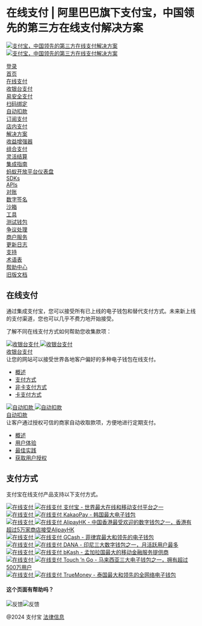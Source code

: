 在线支付 | 阿里巴巴旗下支付宝，中国领先的第三方在线支付解决方案
==================================================

[![支付宝，中国领先的第三方在线支付解决方案](https://ac.alipay.com/storage/2024/3/26/d66c43c0-440d-4c97-9976-f2028a2c8c5e.svg)![支付宝，中国领先的第三方在线支付解决方案](https://ac.alipay.com/storage/2024/3/26/a48bd336-aea0-4f16-bf83-616eacbb4434.svg)](/docs/)

[登录](https://global.alipay.com/ilogin/account_login.htm?goto=https%3A%2F%2Fglobal.alipay.com%2Fdocs%2Fonlinepayment)  
[首页](/docs/)  
[在线支付](/docs/onlinepayment)  
[收银台支付](/docs/ac/cashierpay/overview)  
[易安全支付](/docs/ac/easypay_en/overview_en)  
[扫码绑定](/docs/ac/scantopay_en/overview)  
[自动扣款](/docs/ac/autodebit_en/overview)  
[订阅支付](/docs/ac/subscriptionpay_en/overview)  
[店内支付](/docs/instorepayment)  
[解决方案](/docs/solutions)  
[收益增强器](/docs/ac/revenuebooster_en/overview)  
[组合支付](/docs/ac/combinedpay_en/overview)  
[灵活结算](/docs/ac/flexiblesettlement_en/overview)  
[集成指南](/docs/integration_guide_en)  
[蚂蚁开放平台仪表盘](/docs/dashboard_en)  
[SDKs](/docs/sdks)  
[APIs](https://global.alipay.com/docs/ac/ams/api)  
[对账](https://global.alipay.com/docs/ac/reconcile)  
[数字签名](https://global.alipay.com/docs/ac/ams/digital_signature)  
[沙箱](https://global.alipay.com/docs/ac/ref/sandbox)  
[工具](https://global.alipay.com/docs/ac/ref/key_config_en)  
[测试钱包](https://global.alipay.com/docs/ac/ref/testwallet)  
[争议处理](https://global.alipay.com/docs/ac/dispute)  
[商户服务](https://global.alipay.com/docs/ac/merchant_service)  
[更新日志](/docs/releasenotes)  
[支持](/docs/support)  
[术语表](/docs/glossary)  
[帮助中心](https://cshall.alipay.com/enterprise/global/klgList?sceneCode=un_login&routerId=d9aa1f608c4145d6b3c8030c17cf6f9a000&categoryId=50479)  
[旧版文档](https://global.alipay.com/docs/ac/legacy/legacydoc)  

在线支付
------------

通过集成支付宝，您可以接受所有已上线的电子钱包和替代支付方式。未来新上线的支付渠道，您也可以几乎不费力地开始接受。

了解不同在线支付方式如何帮助您收集款项：

[![收银台支付](https://gw.alipayobjects.com/mdn/rms_0f16c4/afts/img/A*YHHlSp-Th54AAAAAAAAAAAAAARQnAQ) ![收银台支付](https://gw.alipayobjects.com/mdn/rms_0f16c4/afts/img/A*MUU6R7bQZ0MAAAAAAAAAAAAAARQnAQ)](https://global.alipay.com/docs/ac/cashierpay/overview)  
[收银台支付](https://global.alipay.com/docs/ac/cashierpay/overview)  
让您的网站可以接受世界各地客户偏好的多种电子钱包在线支付。
*   [概述](https://global.alipay.com/docs/ac/cashierpay/overview)
*   [支付方式](https://global.alipay.com/docs/ac/cashierpay/payment_method)
*   [非卡支付方式](https://global.alipay.com/docs/ac/cashierpay/noncard_payment)
*   [卡支付方式](https://global.alipay.com/docs/ac/cashierpay/card_payment)  

[![自动扣款](https://gw.alipayobjects.com/mdn/rms_0f16c4/afts/img/A*30PJQLqPPW8AAAAAAAAAAAAAARQnAQ) ![自动扣款](https://gw.alipayobjects.com/mdn/rms_0f16c4/afts/img/A*RdMVRKZB9RUAAAAAAAAAAAAAARQnAQ)](https://global.alipay.com/docs/ac/autodebitpay/overview)  
[自动扣款](https://global.alipay.com/docs/ac/autodebitpay/overview)  
让客户通过授权可信的商家自动收取款项，方便地进行定期支付。
*   [概述](https://global.alipay.com/docs/ac/autodebitpay/overview)
*   [用户体验](https://global.alipay.com/docs/ac/autodebitpay/user_ex)
*   [最佳实践](https://global.alipay.com/docs/ac/autodebitpay/best_practice)
*   [获取用户授权](https://global.alipay.com/docs/ac/autodebitpay/create_accesstoken)  

支付方式
--------------

支付宝在线支付产品支持以下支付方式。

[![在线支付](https://gw.alipayobjects.com/zos/bmw-prod/1d69ad43-7ebb-4fb7-8e65-8469f932c9e5.svg) ![在线支付](https://gw.alipayobjects.com/zos/bmw-prod/1d69ad43-7ebb-4fb7-8e65-8469f932c9e5.svg) 支付宝 - 世界最大在线和移动支付平台之一](https://www.alipay.com/)  
[![在线支付](https://gw.alipayobjects.com/zos/bmw-prod/bc6b19d9-6780-4999-ac8a-c64426539eb1.svg) ![在线支付](https://gw.alipayobjects.com/zos/bmw-prod/bc6b19d9-6780-4999-ac8a-c64426539eb1.svg) KakaoPay - 韩国最大电子钱包](https://www.kakaocorp.com/service/KakaoPay?lang=en)  
[![在线支付](https://gw.alipayobjects.com/zos/bmw-prod/d4401c76-c96c-4766-88a0-8061633eba68.svg) ![在线支付](https://gw.alipayobjects.com/zos/bmw-prod/d4401c76-c96c-4766-88a0-8061633eba68.svg) AlipayHK - 中国香港最受欢迎的数字钱包之一，香港有超过5万家商店接受AlipayHK](https://www.alipayhk.com/en/shoppers/)  
[![在线支付](https://gw.alipayobjects.com/zos/bmw-prod/f482fd7c-992d-4bae-830c-71d11232f8f3.svg) ![在线支付](https://gw.alipayobjects.com/zos/bmw-prod/f482fd7c-992d-4bae-830c-71d11232f8f3.svg) GCash - 菲律宾最大和领先的电子钱包](https://www.gcash.com/)  
[![在线支付](https://gw.alipayobjects.com/zos/bmw-prod/73448560-565d-45f0-9bd3-ef3dfb4dab28.svg) ![在线支付](https://gw.alipayobjects.com/zos/bmw-prod/73448560-565d-45f0-9bd3-ef3dfb4dab28.svg) DANA - 印尼三大数字钱包之一，月活跃用户最多](https://www.dana.id/en)  
[![在线支付](https://gw.alipayobjects.com/zos/bmw-prod/54c09272-96c9-478e-a2a1-4dd3e47324eb.svg) ![在线支付](https://gw.alipayobjects.com/zos/bmw-prod/54c09272-96c9-478e-a2a1-4dd3e47324eb.svg) bKash - 孟加拉国最大的移动金融服务提供商](https://www.bkash.com/)  
[![在线支付](https://gw.alipayobjects.com/zos/bmw-prod/252fc837-2edc-45d1-8e7b-bea28fbe3a53.svg) ![在线支付](https://gw.alipayobjects.com/zos/bmw-prod/252fc837-2edc-45d1-8e7b-bea28fbe3a53.svg) Touch ’n Go - 马来西亚三大电子钱包之一，拥有超过500万用户](https://www.tngdigital.com.my/)  
[![在线支付](https://gw.alipayobjects.com/zos/bmw-prod/5be0fe03-03c5-46b7-ac31-1ac2bc88df6b.svg) ![在线支付](https://gw.alipayobjects.com/zos/bmw-prod/5be0fe03-03c5-46b7-ac31-1ac2bc88df6b.svg) TrueMoney - 泰国最大和领先的全网络电子钱包](https://www.truemoney.com/)  

#### 这个页面有帮助吗？

![反馈](https://ac.alipay.com/storage/2021/5/20/19b2c126-9442-4f16-8f20-e539b1db482a.png)![反馈](https://ac.alipay.com/storage/2021/5/20/e9f3f154-dbf0-455f-89f0-b3d4e0c14481.png)

@2024 支付宝 [法律信息](https://global.alipay.com/docs/ac/platform/membership)